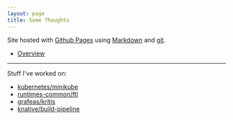 ```yaml
---
layout: page
title: Some Thoughts
---
```


Site hosted with [Github Pages](https://pages.github.com) using
[Markdown](https://daringfireball.net/projects/markdown/) and
[git](https://git-scm.com).

- [Overview](pages/overview.html)
---
Stuff I've worked on:
- [kubernetes/minikube](https://github.com/kubernetes/minikube)
- [runtimes-common/ftl](https://github.com/GoogleCloudPlatform/runtimes-common/tree/master/ftl)
- [grafeas/kritis](https://github.com/grafeas/kritis)
- [knative/build-pipeline](https://github.com/knative/build-pipeline)

